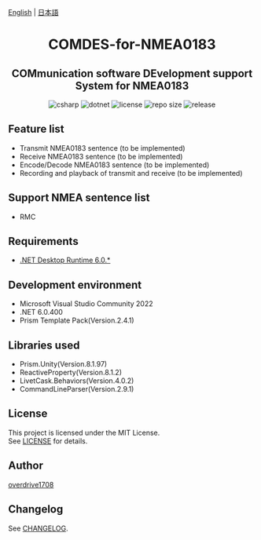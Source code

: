 [English](README.md) | [日本語](README.ja.md)

<h1 align="center">
    COMDES-for-NMEA0183
</h1>

<h2 align="center">
    COMmunication software DEvelopment support System for NMEA0183
</h2>

<div align="center">
    <img alt="csharp" src="https://img.shields.io/badge/csharp-blue.svg?style=plastic&logo=csharp">
    <img alt="dotnet" src="https://img.shields.io/badge/.NET-blue.svg?style=plastic&logo=dotnet">
    <img alt="license" src="https://img.shields.io/github/license/overdrive1708/COMDES-for-NMEA0183?style=plastic">
    <img alt="repo size" src="https://img.shields.io/github/repo-size/overdrive1708/COMDES-for-NMEA0183?style=plastic&logo=github">
    <img alt="release" src="https://img.shields.io/github/release/overdrive1708/COMDES-for-NMEA0183?style=plastic&logo=github">
</div>

## Feature list
- Transmit NMEA0183 sentence (to be implemented)
- Receive NMEA0183 sentence (to be implemented)
- Encode/Decode NMEA0183 sentence (to be implemented)
- Recording and playback of transmit and receive (to be implemented)

## Support NMEA sentence list
- RMC

## Requirements
- [.NET Desktop Runtime 6.0.*](https://dotnet.microsoft.com/en-us/download/dotnet/6.0)

## Development environment
- Microsoft Visual Studio Community 2022
- .NET 6.0.400
- Prism Template Pack(Version.2.4.1)

## Libraries used
- Prism.Unity(Version.8.1.97)
- ReactiveProperty(Version.8.1.2)
- LivetCask.Behaviors(Version.4.0.2)
- CommandLineParser(Version.2.9.1)

## License
This project is licensed under the MIT License.  
See [LICENSE](LICENSE) for details.

## Author
[overdrive1708](https://github.com/overdrive1708)

## Changelog
See [CHANGELOG](CHANGELOG.md).
